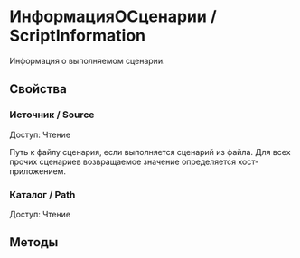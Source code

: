 
# ИнформацияОСценарии / ScriptInformation
      

      
    
    
Информация о выполняемом сценарии.


  
  
## Свойства
    
### Источник / Source
Доступ: Чтение
    
    
Путь к файлу сценария, если выполняется сценарий из файла. Для всех прочих сценариев возвращаемое значение определяется хост-приложением.


  
  
### Каталог / Path
Доступ: Чтение
## Методы
    
    